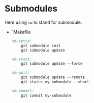 # Submodules


Here using `sm` to stand for submodule.

- `Makefile
    ```Makefile
    sm-setup:
        git submodule init
        git submodule update

    sm-reset:
        git submodule update --force

    sm-pull:
        git submodule update --remote
        git status my-submodule --short

    sm-commit:
        git commit my-submodule 
    ```
